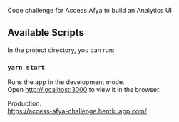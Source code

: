 Code challenge for Access Afya to build an Analytics UI

## Available Scripts

In the project directory, you can run:

### `yarn start`

Runs the app in the development mode.<br />
Open [http://localhost:3000](http://localhost:3000) to view it in the browser.

Production.<br/>
https://access-afya-challenge.herokuapp.com/        
